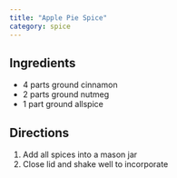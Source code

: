 ```yaml
---
title: "Apple Pie Spice"
category: spice
---
```


## Ingredients
- 4 parts ground cinnamon
- 2 parts ground nutmeg
- 1 part ground allspice

## Directions

1. Add all spices into a mason jar
2. Close lid and shake well to incorporate
